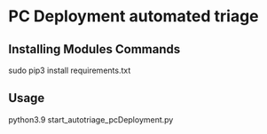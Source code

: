 # PC Deployment automated triage


## Installing Modules Commands

sudo pip3 install requirements.txt

## Usage
python3.9 start_autotriage_pcDeployment.py 